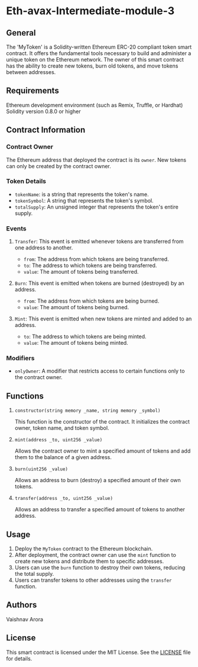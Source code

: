 # Eth-avax-Intermediate-module-3

## General

The 'MyToken' is a Solidity-written Ethereum ERC-20 compliant token smart contract. It offers the fundamental tools necessary to build and administer a unique token on the Ethereum network. The owner of this smart contract has the ability to create new tokens, burn old tokens, and move tokens between addresses.

## Requirements

Ethereum development environment (such as Remix, Truffle, or Hardhat) 
Solidity version 0.8.0 or higher

## Contract Information

### Contract Owner

The Ethereum address that deployed the contract is its `owner`. New tokens can only be created by the contract owner.

### Token Details

- `tokenName`: is a string that represents the token's name.
- `tokenSymbol`: A string that represents the token's symbol.
- `totalSupply`: An unsigned integer that represents the token's entire supply.

### Events

1. `Transfer`: This event is emitted whenever tokens are transferred from one address to another.
    - `from`: The address from which tokens are being transferred.
    - `to`: The address to which tokens are being transferred.
    - `value`: The amount of tokens being transferred.

2. `Burn`: This event is emitted when tokens are burned (destroyed) by an address.
    - `from`: The address from which tokens are being burned.
    - `value`: The amount of tokens being burned.

3. `Mint`: This event is emitted when new tokens are minted and added to an address.
    - `to`: The address to which tokens are being minted.
    - `value`: The amount of tokens being minted.

### Modifiers

- `onlyOwner`: A modifier that restricts access to certain functions only to the contract owner.

## Functions

1. `constructor(string memory _name, string memory _symbol)`

   This function is the constructor of the contract. It initializes the contract owner, token name, and token symbol.

2. `mint(address _to, uint256 _value)`

   Allows the contract owner to mint a specified amount of tokens and add them to the balance of a given address.

3. `burn(uint256 _value)`

   Allows an address to burn (destroy) a specified amount of their own tokens.

4. `transfer(address _to, uint256 _value)`

   Allows an address to transfer a specified amount of tokens to another address.

## Usage

1. Deploy the `MyToken` contract to the Ethereum blockchain.
2. After deployment, the contract owner can use the `mint` function to create new tokens and distribute them to specific addresses.
3. Users can use the `burn` function to destroy their own tokens, reducing the total supply.
4. Users can transfer tokens to other addresses using the `transfer` function.

## Authors
Vaishnav Arora

## License

This smart contract is licensed under the MIT License. See the [LICENSE](LICENSE) file for details.
